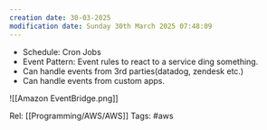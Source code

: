 ```yaml
---
creation date: 30-03-2025
modification date: Sunday 30th March 2025 07:48:09
---
```

- Schedule: Cron Jobs
- Event Pattern: Event rules to react to a service ding something.
- Can handle events from 3rd parties(datadog, zendesk etc.)
- Can handle events from custom apps.

![[Amazon EventBridge.png]]


Rel: [[Programming/AWS/AWS]]
Tags: #aws
